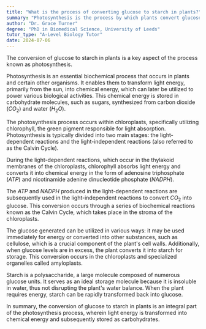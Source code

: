 ```yaml
---
title: "What is the process of converting glucose to starch in plants?"
summary: "Photosynthesis is the process by which plants convert glucose into starch, enabling them to store energy for later use."
author: "Dr. Grace Turner"
degree: "PhD in Biomedical Science, University of Leeds"
tutor_type: "A-Level Biology Tutor"
date: 2024-07-06
---
```


The conversion of glucose to starch in plants is a key aspect of the process known as photosynthesis.

Photosynthesis is an essential biochemical process that occurs in plants and certain other organisms. It enables them to transform light energy, primarily from the sun, into chemical energy, which can later be utilized to power various biological activities. This chemical energy is stored in carbohydrate molecules, such as sugars, synthesized from carbon dioxide ($CO_2$) and water ($H_2O$).

The photosynthesis process occurs within chloroplasts, specifically utilizing chlorophyll, the green pigment responsible for light absorption. Photosynthesis is typically divided into two main stages: the light-dependent reactions and the light-independent reactions (also referred to as the Calvin Cycle).

During the light-dependent reactions, which occur in the thylakoid membranes of the chloroplasts, chlorophyll absorbs light energy and converts it into chemical energy in the form of adenosine triphosphate ($ATP$) and nicotinamide adenine dinucleotide phosphate ($NADPH$).

The $ATP$ and $NADPH$ produced in the light-dependent reactions are subsequently used in the light-independent reactions to convert $CO_2$ into glucose. This conversion occurs through a series of biochemical reactions known as the Calvin Cycle, which takes place in the stroma of the chloroplasts.

The glucose generated can be utilized in various ways: it may be used immediately for energy or converted into other substances, such as cellulose, which is a crucial component of the plant's cell walls. Additionally, when glucose levels are in excess, the plant converts it into starch for storage. This conversion occurs in the chloroplasts and specialized organelles called amyloplasts.

Starch is a polysaccharide, a large molecule composed of numerous glucose units. It serves as an ideal storage molecule because it is insoluble in water, thus not disrupting the plant's water balance. When the plant requires energy, starch can be rapidly transformed back into glucose.

In summary, the conversion of glucose to starch in plants is an integral part of the photosynthesis process, wherein light energy is transformed into chemical energy and subsequently stored as carbohydrates.
    
